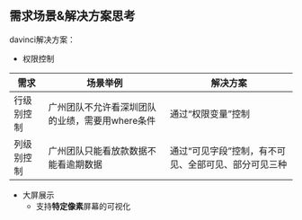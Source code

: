 ## 需求场景&解决方案思考


davinci解决方案：

- 权限控制

需求 | 场景举例 | 解决方案
--- | --- | ---
行级别控制 | 广州团队不允许看深圳团队的业绩，需要用where条件 | 通过“权限变量”控制
列级别控制 | 广州团队只能看放款数据不能看逾期数据 | 通过“可见字段”控制，有不可见、全部可见、部分可见三种



- 大屏展示
    - 支持**特定像素**屏幕的可视化
